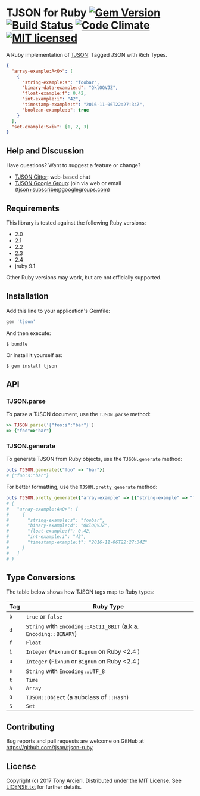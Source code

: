 # TJSON for Ruby [![Gem Version][gem-image]][gem-link] [![Build Status][build-image]][build-link] [![Code Climate][codeclimate-image]][codeclimate-link] [![MIT licensed][license-image]][license-link]

A Ruby implementation of [TJSON]: Tagged JSON with Rich Types.

[TJSON]: https://www.tjson.org

```json
{
  "array-example:A<O>": [
    {
      "string-example:s": "foobar",
      "binary-data-example:d": "QklOQVJZ",
      "float-example:f": 0.42,
      "int-example:i": "42",
      "timestamp-example:t": "2016-11-06T22:27:34Z",
      "boolean-example:b": true
    }
  ],
  "set-example:S<i>": [1, 2, 3]
}
```

[gem-image]: https://badge.fury.io/rb/tjson.svg
[gem-link]: https://rubygems.org/gems/tjson
[build-image]: https://secure.travis-ci.org/tjson/tjson-ruby.svg?branch=master
[build-link]: https://travis-ci.org/tjson/tjson-ruby
[codeclimate-image]: https://codeclimate.com/github/tjson/tjson-ruby.svg?branch=master
[codeclimate-link]: https://codeclimate.com/github/tjson/tjson-ruby
[license-image]: https://img.shields.io/badge/license-MIT-blue.svg
[license-link]: https://github.com/tjson/tjson-ruby/blob/master/LICENSE.txt

## Help and Discussion

Have questions? Want to suggest a feature or change?

* [TJSON Gitter]: web-based chat
* [TJSON Google Group]: join via web or email ([tjson+subscribe@googlegroups.com])

[TJSON Gitter]: https://gitter.im/tjson/Lobby
[TJSON Google Group]: https://groups.google.com/forum/#!forum/tjson
[tjson+subscribe@googlegroups.com]: mailto:tjson+subscribe@googlegroups.com

## Requirements

This library is tested against the following Ruby versions:

- 2.0
- 2.1
- 2.2
- 2.3
- 2.4
- jruby 9.1

Other Ruby versions may work, but are not officially supported.

## Installation

Add this line to your application's Gemfile:

```ruby
gem 'tjson'
```

And then execute:

    $ bundle

Or install it yourself as:

    $ gem install tjson

## API

### TJSON.parse

To parse a TJSON document, use the `TJSON.parse` method:

```ruby
>> TJSON.parse('{"foo:s":"bar"}')
=> {"foo"=>"bar"}
```

### TJSON.generate

To generate TJSON from Ruby objects, use the `TJSON.generate` method:

```ruby
puts TJSON.generate({"foo" => "bar"})
# {"foo:s:"bar"}
```

For better formatting, use the `TJSON.pretty_generate` method:

```ruby
puts TJSON.pretty_generate({"array-example" => [{"string-example" => "foobar", "binary-example" => "BINARY".b, "float-example" => 0.42, "int-example" => 42, "timestamp-example" => Time.now}]})
# {
#   "array-example:A<O>": [
#     {
#       "string-example:s": "foobar",
#       "binary-example:d": "QklOQVJZ",
#       "float-example:f": 0.42,
#       "int-example:i": "42",
#       "timestamp-example:t": "2016-11-06T22:27:34Z"
#     }
#   ]
# }
```

## Type Conversions

The table below shows how TJSON tags map to Ruby types:

| Tag | Ruby Type                                                        |
|-----|------------------------------------------------------------------|
| `b` | `true` or `false`                                                |
| `d` | `String` with `Encoding::ASCII_8BIT` (a.k.a. `Encoding::BINARY`) |
| `f` | `Float`                                                          |
| `i` | `Integer` (`Fixnum` or `Bignum` on Ruby <2.4 )                   |
| `u` | `Integer` (`Fixnum` or `Bignum` on Ruby <2.4 )                   |
| `s` | `String` with `Encoding::UTF_8`                                  |
| `t` | `Time`                                                           |
| `A` | `Array`                                                          |
| `O` | `TJSON::Object` (a subclass of `::Hash`)                         |
| `S` | `Set`                                                            |

## Contributing

Bug reports and pull requests are welcome on GitHub at https://github.com/tjson/tjson-ruby

## License

Copyright (c) 2017 Tony Arcieri. Distributed under the MIT License. See
[LICENSE.txt](https://github.com/tjson/tjson-ruby/blob/master/LICENSE.txt)
for further details.
